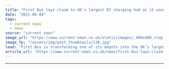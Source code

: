 ```yaml
---
title: "First Bus lays claim to UK's largest EV charging hub as it unveils depot electrification plans"
date: "2021-06-04"
tags: 
  - current news
  - news
source: "current news"
image_url: "https://www.current-news.co.uk/static/images/_400x400_crop_center-center/FirstBus-image-First-Bus.jpg"
image_fp: "/assets/img/post_thumbnails/136.jpg"
lead: "​First Bus is transforming one of its depots into the UK’s largest EV charging hub with the installation of 162 150kW electric vehicle (EV) chargers."
article_url: "https://www.current-news.co.uk/news/first-bus-lays-claim-to-uks-largest-ev-charging-hub-as-it-unveils-depot-electrification-plans?utm_source=rss-feeds&utm_medium=rss&utm_campaign=rss"
---
```


---

